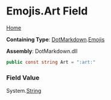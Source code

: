 # Emojis\.Art Field

[Home](../../../README.md)

**Containing Type**: [DotMarkdown](../../README.md)\.[Emojis](../README.md)

**Assembly**: DotMarkdown\.dll

```csharp
public const string Art = ":art:"
```

### Field Value

System\.[String](https://docs.microsoft.com/en-us/dotnet/api/system.string)